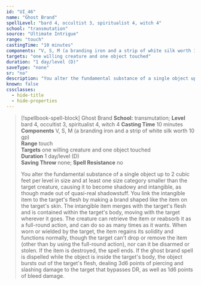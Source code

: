 ```yaml
---
id: "UI_46"
name: "Ghost Brand"
spellLevel: "bard 4, occultist 3, spiritualist 4, witch 4"
school: "transmutation"
source: "Ultimate Intrigue"
range: "touch"
castingTime: "10 minutes"
components: "V, S, M (a branding iron and a strip of white silk worth 10 gp)"
targets: "one willing creature and one object touched"
duration: "1 day/level (D)"
saveType: "none"
sr: "no"
description: "You alter the fundamental substance of a single object up to 2 cubic feet per level in size and at least one size category smaller than the target creature, causing it to become shadowy and intangible, as though made out of quasi-real shadowstuff. You link the intangible item to the target's flesh by making a brand shaped like the item on the target's skin. The intangible item merges with the target's flesh and is contained within the target's body, moving with the target wherever it goes. The creature can retrieve the item or reabsorb it as a full-round action, and can do so as many times as it wants. When worn or wielded by the target, the item regains its solidity and functions normally, though the target can't drop or remove the item (other than by using the full-round action), nor can it be disarmed or stolen. If the item is destroyed, the spell ends. If the ghost brand spell is dispelled while the object is inside the target's body,  the object bursts out of the target's flesh, dealing 3d6 points of piercing and slashing damage to the target that bypasses DR, as well as 1d6 points of bleed damage."
known: false
cssclasses:
  - hide-title
  - hide-properties
---
```


> [!spellbook-spell-block] Ghost Brand
> **School:** transmutation; **Level** bard 4, occultist 3, spiritualist 4, witch 4
> **Casting Time** 10 minutes  
> **Components** V, S, M (a branding iron and a strip of white silk worth 10 gp)  
> **Range** touch  
> **Targets** one willing creature and one object touched  
> **Duration** 1 day/level (D)  
> **Saving Throw** none; **Spell Resistance** no
> 
> You alter the fundamental substance of a single object up to 2 cubic feet per level in size and at least one size category smaller than the target creature, causing it to become shadowy and intangible, as though made out of quasi-real shadowstuff. You link the intangible item to the target's flesh by making a brand shaped like the item on the target's skin. The intangible item merges with the target's flesh and is contained within the target's body, moving with the target wherever it goes. The creature can retrieve the item or reabsorb it as a full-round action, and can do so as many times as it wants. When worn or wielded by the target, the item regains its solidity and functions normally, though the target can't drop or remove the item (other than by using the full-round action), nor can it be disarmed or stolen. If the item is destroyed, the spell ends. If the ghost brand spell is dispelled while the object is inside the target's body,  the object bursts out of the target's flesh, dealing 3d6 points of piercing and slashing damage to the target that bypasses DR, as well as 1d6 points of bleed damage.